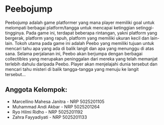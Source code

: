 # Peebojump

Peebojump adalah game platformer yang mana player memiliki goal untuk melompati berbagai platform/tangga untuk mencapai ketinggian setinggi-tingginya. Pada game ini, terdapat beberapa rintangan, yakni platform yang bergerak, platform yang rapuh, platform yang memiliki ukuran kecil dan lain-lain. Tokoh utama pada game ini adalah Peebo yang memiliki tujuan untuk mencari tahu apa yang ada di balik langit dan apa yang menunggu di atas sana. Selama perjalanan ini, Peebo akan berjumpa dengan berbagai collectibles yang merupakan peninggalan dari mereka yang telah memanjat terlebih dahulu daripada Peebo. Player akan menjelajahi dunia tersebut dan mencari tahu misteri di balik tangga-tangga yang menuju ke langit tersebut…

## Anggota Kelompok:
- Marcellino Mahesa Janitra - NRP 5025201105
- Muhammad Andi Akbar - NRP 5025201264
- Ryo Hilmi Ridho - NRP 5025201192
- Zahra Fayyadiyati - NRP 5025201133
